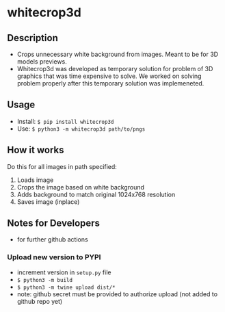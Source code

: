 # whitecrop3d
## Description
- Crops unnecessary white background from images. Meant to be for 3D models previews. 
- Whitecrop3d was developed as temporary solution for problem of 3D graphics that was time expensive to solve. We worked on solving problem properly after this temporary solution was implemeneted.
## Usage
- Install: `$ pip install whitecrop3d`
- Use: `$ python3 -m whitecrop3d path/to/pngs`
## How it works
Do this for all images in path specified:
1. Loads image
2. Crops the image based on white background
3. Adds background to match original 1024x768 resolution
4. Saves image (inplace)
## Notes for Developers
- for further github actions
### Upload new version to PYPI
- increment version in `setup.py` file
- `$ python3 -m build`
- `$ python3 -m twine upload dist/*`
- note: github secret must be provided to authorize upload (not added to github repo yet)